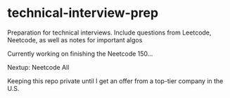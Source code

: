 # technical-interview-prep
Preparation for technical interviews. Include questions from Leetcode, Neetcode, as well as notes for important algos

Currently working on finishing the Neetcode 150...

Nextup: Neetcode All

Keeping this repo private until I get an offer from a top-tier company in the U.S.
